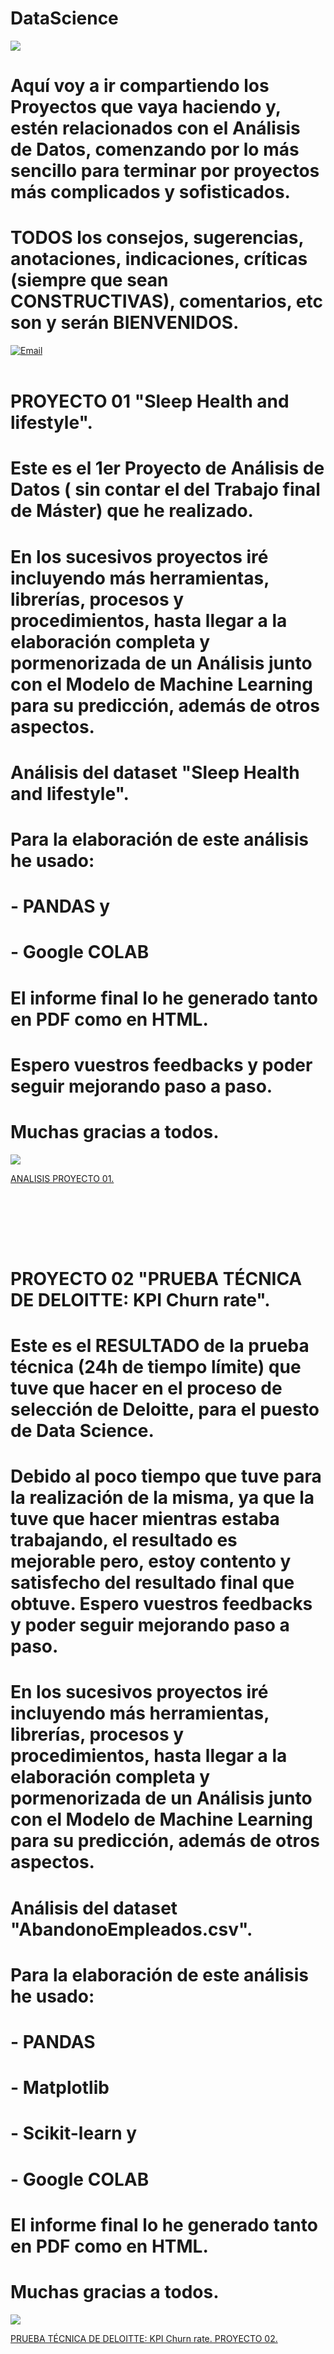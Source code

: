 # DataScience
![](datascience5.jpg)
# Aquí voy a ir compartiendo los Proyectos que vaya haciendo y, estén relacionados con el Análisis de Datos, comenzando por lo más sencillo para terminar por proyectos más complicados y sofisticados.
# TODOS los consejos, sugerencias, anotaciones, indicaciones, críticas (siempre que sean CONSTRUCTIVAS), comentarios, etc son y serán BIENVENIDOS.
<a href="mailto:loquelojonove1975@gmail.com" target="_blank" title="Email" rel="noopener"><img src="consejos.jfif" title="Email"></i></a>
<br></br>
# PROYECTO 01 "Sleep Health and lifestyle".
# Este es el 1er Proyecto de Análisis de Datos ( sin contar el del Trabajo final de Máster) que he realizado.
# En los sucesivos proyectos iré incluyendo más herramientas, librerías, procesos y procedimientos, hasta llegar a la elaboración completa y pormenorizada de un Análisis junto con el Modelo de Machine Learning para su predicción, además de otros aspectos.

# Análisis del dataset "Sleep Health and lifestyle".
# Para la elaboración de este análisis he usado:
# - PANDAS y
# - Google COLAB
# El informe final lo he generado tanto en PDF como en HTML.
# Espero vuestros feedbacks y poder seguir mejorando paso a paso.
# Muchas gracias a todos.
![](sleep_analysis.png)
<p><a target="_blank" href="01_Analisis_de_Sleep_Health_con_Pandas_e_informe_final - Colab.pdf"> ANALISIS PROYECTO 01.</a></p>
<br></br>



<br></br>
# PROYECTO 02 "PRUEBA TÉCNICA DE DELOITTE: KPI Churn rate".
# Este es el RESULTADO de la prueba técnica (24h de tiempo límite) que tuve que hacer en el proceso de selección de Deloitte, para el puesto de Data Science.
# Debido al poco tiempo que tuve para la realización de la misma, ya que la tuve que hacer mientras estaba trabajando, el resultado es mejorable pero, estoy contento y satisfecho del resultado final que obtuve. Espero vuestros feedbacks y poder seguir mejorando paso a paso.
# En los sucesivos proyectos iré incluyendo más herramientas, librerías, procesos y procedimientos, hasta llegar a la elaboración completa y pormenorizada de un Análisis junto con el Modelo de Machine Learning para su predicción, además de otros aspectos.

# Análisis del dataset "AbandonoEmpleados.csv".
# Para la elaboración de este análisis he usado:
# - PANDAS 
# - Matplotlib
# - Scikit-learn y
# - Google COLAB
# El informe final lo he generado tanto en PDF como en HTML.
# Muchas gracias a todos.
![](Customer-Churn.png)
<p><a target="_blank" href="02_PDF_KPI_churn_EMartinez_Deloitte(correccion).pdf"> PRUEBA TÉCNICA DE DELOITTE: KPI Churn rate. PROYECTO 02.</a></p>
<br></br>
